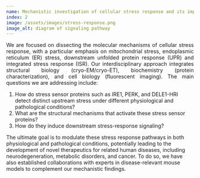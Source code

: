 ```yaml
---
name: Mechanistic investigation of cellular stress response and its implications in human disease
index: 2
image: /assets/images/stress-response.png
image_alt: diagram of signaling pathway
---
```

<p style="text-align: justify;">
We are focused on dissecting the molecular mechanisms of cellular stress response, with a particular emphasis on mitochondrial stress, endoplasmic reticulum (ER) stress, downstream unfolded protein response (UPR) and integrated stress response (ISR). Our interdisciplinary approach integrates structural biology (cryo-EM/cryo-ET), biochemistry (protein characterization), and cell biology (fluorescent imaging).
The main questions we are addressing include:

1.	How do stress sensor proteins such as IRE1, PERK, and DELE1-HRI detect distinct upstream stress under different physiological and pathological conditions?
2.	What are the structural mechanisms that activate these stress sensor proteins?
3.	How do they induce downstream stress-response signaling?
   
The ultimate goal is to modulate these stress response pathways in both physiological and pathological conditions, potentially leading to the development of novel therapeutics for related human diseases, including neurodegeneration, metabolic disorders, and cancer. To do so, we have also established collaborations with experts in disease-relevant mouse models to complement our mechanistic findings.
</p>

